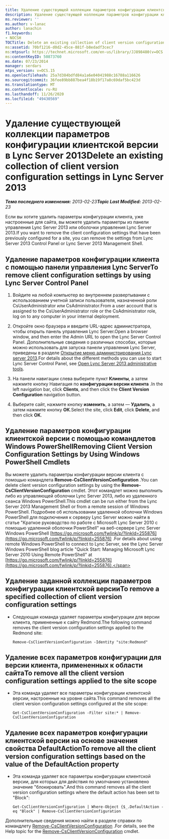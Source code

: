 ```yaml
---
title: Удаление существующей коллекции параметров конфигурации клиентской версии
description: Удаление существующей коллекции параметров конфигурации клиентской версии.
ms.reviewer: ''
ms.author: v-lanac
author: lanachin
f1.keywords:
- NOCSH
TOCTitle: Delete an existing collection of client version configuration settings
ms:assetid: 70bf1216-d0d2-45ce-881f-b8edadf3cec7
ms:mtpsurl: https://technet.microsoft.com/en-us/library/JJ898480(v=OCS.15)
ms:contentKeyID: 50873760
ms.date: 07/23/2014
manager: serdars
mtps_version: v=OCS.15
ms.openlocfilehash: 25a7d384bdfd84a1a6e04041988c16788a116626
ms.sourcegitcommit: 36fee89bb887bea4f18b19f17a8c69daf5bc423d
ms.translationtype: MT
ms.contentlocale: ru-RU
ms.lasthandoff: 11/26/2020
ms.locfileid: "49430569"
---
```

# <a name="delete-an-existing-collection-of-client-version-configuration-settings-in-lync-server-2013"></a><span data-ttu-id="412c6-103">Удаление существующей коллекции параметров конфигурации клиентской версии в Lync Server 2013</span><span class="sxs-lookup"><span data-stu-id="412c6-103">Delete an existing collection of client version configuration settings in Lync Server 2013</span></span>

<div data-xmlns="http://www.w3.org/1999/xhtml">

<div class="topic" data-xmlns="http://www.w3.org/1999/xhtml" data-msxsl="urn:schemas-microsoft-com:xslt" data-cs="https://msdn.microsoft.com/">

<div data-asp="https://msdn2.microsoft.com/asp">



</div>

<div id="mainSection">

<div id="mainBody"><span data-ttu-id="412c6-104">

<span> </span></span><span class="sxs-lookup"><span data-stu-id="412c6-104">

<span> </span></span></span>

<span data-ttu-id="412c6-105">_**Тема последнего изменения:** 2013-02-23_</span><span class="sxs-lookup"><span data-stu-id="412c6-105">_**Topic Last Modified:** 2013-02-23_</span></span>

<span data-ttu-id="412c6-106">Если вы хотите удалить параметры конфигурации клиента, уже настроенные для сайта, вы можете удалить параметры из панели управления Lync Server 2013 или оболочки управления Lync Server 2013.</span><span class="sxs-lookup"><span data-stu-id="412c6-106">If you want to remove the client configuration settings that have been previously configured for a site, you can remove the settings from Lync Server 2013 Control Panel or Lync Server 2013 Management Shell.</span></span>

<div>

## <a name="to-remove-client-configuration-settings-by-using-lync-server-control-panel"></a><span data-ttu-id="412c6-107">Удаление параметров конфигурации клиента с помощью панели управления Lync Server</span><span class="sxs-lookup"><span data-stu-id="412c6-107">To remove client configuration settings by using Lync Server Control Panel</span></span>

1.  <span data-ttu-id="412c6-108">Войдите на любой компьютер во внутреннем развертывании с использованием учетной записи пользователя, назначенной роли CsUserAdministrator или CsAdministrator.</span><span class="sxs-lookup"><span data-stu-id="412c6-108">From a user account that is assigned to the CsUserAdministrator role or the CsAdministrator role, log on to any computer in your internal deployment.</span></span>

2.  <span data-ttu-id="412c6-109">Откройте окно браузера и введите URL-адрес администратора, чтобы открыть панель управления Lync Server.</span><span class="sxs-lookup"><span data-stu-id="412c6-109">Open a browser window, and then enter the Admin URL to open the Lync Server Control Panel.</span></span> <span data-ttu-id="412c6-110">Дополнительные сведения о различных способах, которые можно использовать для запуска панели управления Lync Server, приведены в разделе [Открытие меню администрирования Lync server 2013](lync-server-2013-open-lync-server-administrative-tools.md).</span><span class="sxs-lookup"><span data-stu-id="412c6-110">For details about the different methods you can use to start Lync Server Control Panel, see [Open Lync Server 2013 administrative tools](lync-server-2013-open-lync-server-administrative-tools.md).</span></span>

3.  <span data-ttu-id="412c6-111">На панели навигации слева выберите пункт **Клиенты**, а затем нажмите кнопку Навигация по **конфигурации версии клиента** .</span><span class="sxs-lookup"><span data-stu-id="412c6-111">In the left navigation bar, click **Clients**, and then click the **Client Version Configuration** navigation button.</span></span>

4.  <span data-ttu-id="412c6-112">Выберите сайт, нажмите кнопку **изменить**, а затем — **Удалить**, а затем нажмите кнопку **ОК**.</span><span class="sxs-lookup"><span data-stu-id="412c6-112">Select the site, click **Edit**, click **Delete**, and then click **OK**.</span></span>

</div>

<div>

## <a name="removing-client-version-configuration-settings-by-using-windows-powershell-cmdlets"></a><span data-ttu-id="412c6-113">Удаление параметров конфигурации клиентской версии с помощью командлетов Windows PowerShell</span><span class="sxs-lookup"><span data-stu-id="412c6-113">Removing Client Version Configuration Settings by Using Windows PowerShell Cmdlets</span></span>

<span data-ttu-id="412c6-114">Вы можете удалить параметры конфигурации версии клиента с помощью командлета **Remove-CsClientVersionConfiguration** .</span><span class="sxs-lookup"><span data-stu-id="412c6-114">You can delete client version configuration settings by using the **Remove-CsClientVersionConfiguration** cmdlet.</span></span> <span data-ttu-id="412c6-115">Этот командлет можно выполнить либо из управляющей оболочки Lync Server 2013, либо из удаленного сеанса Windows PowerShell.</span><span class="sxs-lookup"><span data-stu-id="412c6-115">This cmdlet can be run either from the Lync Server 2013 Management Shell or from a remote session of Windows PowerShell.</span></span> <span data-ttu-id="412c6-116">Подробнее об использовании удаленной оболочки Windows PowerShell для подключения к серверу Lync Server можно найти в статье "Краткое руководство по работе с Microsoft Lync Server 2010 с помощью удаленной оболочки PowerShell" на веб-сервере Lync Server Windows PowerShell [https://go.microsoft.com/fwlink/p/?linkId=255876](https://go.microsoft.com/fwlink/p/?linkid=255876) .</span><span class="sxs-lookup"><span data-stu-id="412c6-116">For details about using remote Windows PowerShell to connect to Lync Server, see the Lync Server Windows PowerShell blog article "Quick Start: Managing Microsoft Lync Server 2010 Using Remote PowerShell" at [https://go.microsoft.com/fwlink/p/?linkId=255876](https://go.microsoft.com/fwlink/p/?linkid=255876).</span></span>

<div>

## <a name="to-remove-a-specified-collection-of-client-version-configuration-settings"></a><span data-ttu-id="412c6-117">Удаление заданной коллекции параметров конфигурации клиентской версии</span><span class="sxs-lookup"><span data-stu-id="412c6-117">To remove a specified collection of client version configuration settings</span></span>

  - <span data-ttu-id="412c6-118">Следующая команда удаляет параметры конфигурации для версии клиента, примененные к сайту Redmond.</span><span class="sxs-lookup"><span data-stu-id="412c6-118">The following command removes the client version configuration settings applied to the Redmond site:</span></span>
    
        Remove-CsClientVersionConfiguration -Identity "site:Redmond"

</div>

<div>

## <a name="to-remove-all-the-client-version-configuration-settings-applied-to-the-site-scope"></a><span data-ttu-id="412c6-119">Удаление всех параметров конфигурации для версии клиента, примененных к области сайта</span><span class="sxs-lookup"><span data-stu-id="412c6-119">To remove all the client version configuration settings applied to the site scope</span></span>

  - <span data-ttu-id="412c6-120">Эта команда удаляет все параметры конфигурации клиентской версии, настроенные на уровне сайта.</span><span class="sxs-lookup"><span data-stu-id="412c6-120">This command removes all the client version configuration settings configured at the site scope:</span></span>
    
        Get-CsClientVersionConfiguration -Filter site:* | Remove-CsClientVersionConfiguration

</div>

<div>

## <a name="to-remove-all-the-client-version-configuration-settings-based-on-the-value-of-the-defaultaction-property"></a><span data-ttu-id="412c6-121">Удаление всех параметров конфигурации клиентской версии на основе значения свойства DefaultAction</span><span class="sxs-lookup"><span data-stu-id="412c6-121">To remove all the client version configuration settings based on the value of the DefaultAction property</span></span>

  - <span data-ttu-id="412c6-122">Эта команда удаляет все параметры конфигурации клиентской версии, для которых для действия по умолчанию установлено значение "блокировать".</span><span class="sxs-lookup"><span data-stu-id="412c6-122">And this command removes all the client version configuration settings where the default action has been set to "Block":</span></span>
    
        Get-CsClientVersionConfiguration | Where-Object {$_.DefaultAction -eq "Block" | Remove-CsClientVersionConfiguration

</div>

<span data-ttu-id="412c6-123">Дополнительные сведения можно найти в разделе справки по командлету [Remove-CsClientVersionConfiguration](https://technet.microsoft.com/library/Gg425925(v=OCS.15)) .</span><span class="sxs-lookup"><span data-stu-id="412c6-123">For details, see the Help topic for the [Remove-CsClientVersionConfiguration](https://technet.microsoft.com/library/Gg425925(v=OCS.15)) cmdlet.</span></span>

<span data-ttu-id="412c6-124"></div>

</div>

<span> </span>

</div>

</div>

</span><span class="sxs-lookup"><span data-stu-id="412c6-124"></div>

</div>

<span> </span>

</div>

</div>

</span></span></div>

